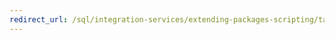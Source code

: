 ```yaml
---
redirect_url: /sql/integration-services/extending-packages-scripting/task/extending-the-package-with-the-script-task
---
```

